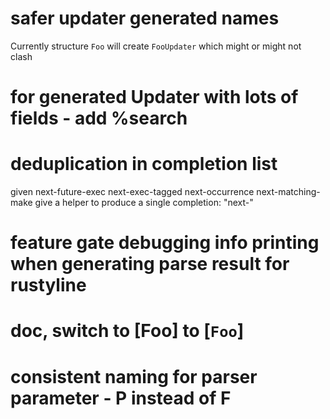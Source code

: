 # safer updater generated names
Currently structure `Foo` will create `FooUpdater` which might or might not clash

# for generated Updater with lots of fields - add %search

# deduplication in completion list
given
    next-future-exec
    next-exec-tagged
    next-occurrence
    next-matching-make
give a helper to produce a single completion: "next-"

# feature gate debugging info printing when generating parse result for rustyline

# doc, switch to [Foo] to [`Foo`]

# consistent naming for parser parameter - P instead of F
